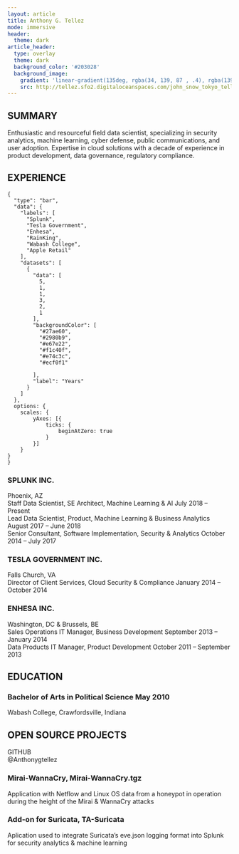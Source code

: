 ```yaml
---
layout: article
title: Anthony G. Tellez
mode: immersive
header:
  theme: dark
article_header:
  type: overlay
  theme: dark
  background_color: '#203028'
  background_image:
    gradient: 'linear-gradient(135deg, rgba(34, 139, 87 , .4), rgba(139, 34, 139, .4))'
    src: http://tellez.sfo2.digitaloceanspaces.com/john_snow_tokyo_tellez_bio.jpg
---
```


## SUMMARY
Enthusiastic and resourceful field data scientist, specializing in security analytics, machine learning, cyber defense, public communications, and user adoption. Expertise in cloud solutions with a decade of experience in product development, data governance, regulatory compliance.  
<!--more-->

## EXPERIENCE
``` chart
{
  "type": "bar",
  "data": {
    "labels": [
      "Splunk",
      "Tesla Government",
      "Enhesa",
      "RainKing",
      "Wabash College",
      "Apple Retail"
    ],
    "datasets": [
      {
        "data": [
          5,
          1,
          1,
          3,
          2,
          1
        ],
        "backgroundColor": [
          "#27ae60",
          "#2980b9",
          "#e67e22",
          "#f1c40f",
          "#e74c3c",
          "#ecf0f1"

        ],
        "label": "Years" 
      }
    ]
  },
  options: {
    scales: {
        yAxes: [{
            ticks: {
                beginAtZero: true
            }
        }]
    }
}
}
```
### SPLUNK INC.  
 Phoenix, AZ  
 Staff Data Scientist, SE Architect, Machine Learning & AI July 2018 – Present  
 Lead Data Scientist, Product, Machine Learning & Business Analytics August 2017 – June 2018  
 Senior Consultant, Software Implementation, Security & Analytics October 2014 – July 2017  

### TESLA GOVERNMENT INC.
Falls Church, VA  
Director of Client Services, Cloud Security & Compliance January 2014 – October 2014  

### ENHESA INC.  
Washington, DC & Brussels, BE  
Sales Operations IT Manager, Business Development September 2013 – January 2014  
Data Products IT Manager, Product Development October 2011 – September 2013

## EDUCATION
### Bachelor of Arts in Political Science May 2010  
Wabash College, Crawfordsville, Indiana

## OPEN SOURCE PROJECTS
GITHUB  
@Anthonygtellez  
### Mirai-WannaCry, Mirai-WannaCry.tgz  
Application with Netflow and Linux OS data from a honeypot in operation during the height of the Mirai & WannaCry attacks  
### Add-on for Suricata, TA-Suricata  
Aplication used to integrate Suricata’s eve.json logging format into Splunk for security analytics & machine learning
